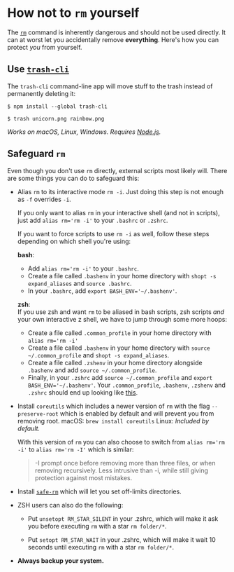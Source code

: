 # How not to `rm` yourself

The [`rm`](http://en.wikipedia.org/wiki/Rm_\(Unix\)) command is inherently dangerous and should not be used directly. It can at worst let you accidentally remove **everything**. Here's how you can protect *you* from yourself.


## Use [`trash-cli`](https://github.com/sindresorhus/trash-cli)

The `trash-cli` command-line app will move stuff to the trash instead of permanently deleting it:

```
$ npm install --global trash-cli
```

```
$ trash unicorn.png rainbow.png
```

*Works on macOS, Linux, Windows. Requires [Node.js](http://nodejs.org).*


## Safeguard `rm`

Even though you don't use `rm` directly, external scripts most likely will. There are some things you can do to safeguard this:

- Alias `rm` to its interactive mode `rm -i`. Just doing this step is not enough as `-f` overrides `-i`.

	If you only want to alias `rm` in your interactive shell (and not in scripts), just add `alias rm='rm -i'` to your `.bashrc` or `.zshrc`.

	If you want to force scripts to use `rm -i` as well, follow these steps depending on which shell you're using:

	**bash**:
	- Add `alias rm='rm -i'` to your `.bashrc`.
	- Create a file called `.bashenv` in your home directory with `shopt -s expand_aliases` and `source .bashrc`.
	- In your `.bashrc`, add `export BASH_ENV='~/.bashenv'`.

	**zsh**:  
	If you use zsh and want `rm` to be aliased in bash scripts, zsh scripts *and* your own interactive z shell, we have to jump through some more hoops:
	- Create a file called `.common_profile` in your home directory with `alias rm='rm -i'`
	- Create a file called `.bashenv` in your home directory with `source ~/.common_profile` and `shopt -s expand_aliases`.
	- Create a file called `.zshenv` in your home directory alongside `.bashenv` and add `source ~/.common_profile`.
	- Finally, in your `.zshrc` add `source ~/.common_profile` and `export BASH_ENV='~/.bashenv'`. Your `.common_profile`, `.bashenv`, `.zshenv` and `.zshrc` should end up looking like [this](https://gist.github.com/andbroby/958c6b4259290d4c884c).

- Install `coreutils` which includes a newer version of `rm` with the flag `--preserve-root` which is enabled by default and will prevent you from removing root.
	macOS: `brew install coreutils`
	Linux: *Included by default.*

	With this version of `rm` you can also choose to switch from `alias rm='rm -i'` to `alias rm='rm -I'` which is similar:

	> -I   prompt once before removing more than three files, or when removing recursively. Less intrusive than -i, while still giving protection against most mistakes.

- Install [`safe-rm`](https://launchpad.net/safe-rm) which will let you set off-limits directories.

- ZSH users can also do the following:
	- Put `unsetopt RM_STAR_SILENT` in your .zshrc, which will make it ask you before executing `rm` with a star `rm folder/*`.

	- Put `setopt RM_STAR_WAIT` in your .zshrc, which will make it wait 10 seconds until executing `rm` with a star `rm folder/*`.

- **Always backup your system.**

